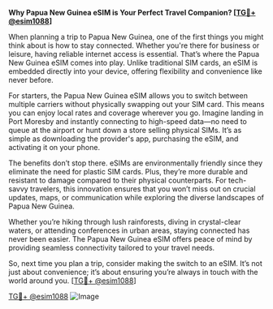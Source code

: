 **Why Papua New Guinea eSIM is Your Perfect Travel Companion? [[TG💪+ @esim1088](https://t.me/s/esim1088)]**

When planning a trip to Papua New Guinea, one of the first things you might think about is how to stay connected. Whether you're there for business or leisure, having reliable internet access is essential. That’s where the Papua New Guinea eSIM comes into play. Unlike traditional SIM cards, an eSIM is embedded directly into your device, offering flexibility and convenience like never before.

For starters, the Papua New Guinea eSIM allows you to switch between multiple carriers without physically swapping out your SIM card. This means you can enjoy local rates and coverage wherever you go. Imagine landing in Port Moresby and instantly connecting to high-speed data—no need to queue at the airport or hunt down a store selling physical SIMs. It’s as simple as downloading the provider's app, purchasing the eSIM, and activating it on your phone.

The benefits don’t stop there. eSIMs are environmentally friendly since they eliminate the need for plastic SIM cards. Plus, they’re more durable and resistant to damage compared to their physical counterparts. For tech-savvy travelers, this innovation ensures that you won’t miss out on crucial updates, maps, or communication while exploring the diverse landscapes of Papua New Guinea.

Whether you’re hiking through lush rainforests, diving in crystal-clear waters, or attending conferences in urban areas, staying connected has never been easier. The Papua New Guinea eSIM offers peace of mind by providing seamless connectivity tailored to your travel needs. 

So, next time you plan a trip, consider making the switch to an eSIM. It’s not just about convenience; it’s about ensuring you’re always in touch with the world around you. [[TG💪+ @esim1088](https://t.me/s/esim1088)]

[TG💪+ @esim1088](https://t.me/s/esim1088) ![Image](https://i.postimg.cc/Y0z9fWf4/image.png)